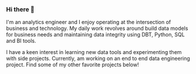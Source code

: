 ### Hi there 👋

I'm an analytics engineer and I enjoy operating at the intersection of business and technology. My daily work revolves around build data models for business needs and maintaining data integrity using DBT, Python, SQL and BI tools. 

I have a keen interest in learning new data tools and experimenting them with side projects. Currently, am working on an end to end data engineering project.
Find some of my other favorite projects below!




